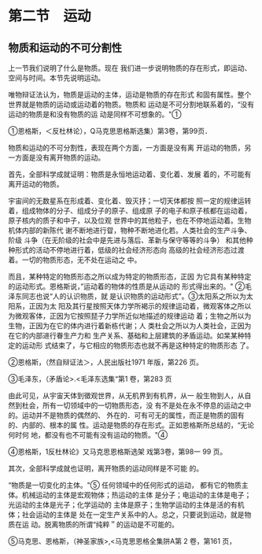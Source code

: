 # 第二节　运动

## 物质和运动的不可分割性

上一节我们说明了什么是物质。现在 我们进一步说明物质的存在形式，即运动、 空间与时间。本节先说明运动。

唯物辩证法认为，物质是运动的主体，运动是物质的存在形式 和固有属性。整个世界就是物质的运动或运动着的物质。物质和 运动是不可分割地联系着的，“没有运动的物质是和没有物质的运 动是同样不可想象的。"①

①恩格斯，＜反杜林论），Q马克思恩格斯选集）第3卷，第99页．

物质和运动的不可分割性，表现在两个方面，一方面是没有离 开运动的物质，另一方面是没有离开物质的运动。&#x20;

首先，全部科学成就证明：物质是永恒地运动着、变化着、发展 着的，不可能有离开运动的物质。

宇宙间的无数星系在形成着、变化着、毁灭抒；一切天体都按 照一定的规律运转着，组成物体的分子、组成分子的原子、组成原 子的电子和原子核都在运动着，原子核内的质子和中子，以及位观 世界中的其他粒子，也在不停地运动着。生物机体内部的新陈代 谢不断地进行眢，物种不断地进化若。人类社会的生产斗争、阶级 斗争（在无阶级的社会中是先进与落后、革新与保守等等的斗争） 和其他种种形式的活动不停地进行着，低级的社会经济形态向 高级的社会经济形态过渡着。一切的物质形态，无不处在运动之 中。

而且，某种特定的物质形态之所以成为特定的物质形态，正因 为它具有某种特定的运动形式。恩格斯说，”运动着的物体的性质是从运动的 形式得出来的。" ②毛泽东同志也说“人的认识物质，就 是认识物质的运动形式”。③太阳系之所以为太阳系，正因为太 阳及其行星按照天体力学所褐示的规律运动着，微观客体之所以 为微观客体，正因为它按照琵子力学所近似地描述的规律运动 着；生物之所以为生物，正因为在它的体内进行着新栋代谢；人 类杜会之所以为人类社会，正因为在它的内部进行眷生产力和 生产关系、基础和上层建筑的矛盾运动。如杲某种特定的运动形 式结束了，与它相应的物质形态也就不再是这种特定的物质形态 了。

②恩格斯，（然自辩证法＞，人民出版社1971 年版，第226 页。

③毛泽东，（矛盾论>.<毛泽东选集“第1 卷，第283 页

由此可见，从宇宙天体到徵观世界，从无机界到有机界，从一 般生物到人，从自然到杜会，所有一切领域中的一切物质形态，没 有不是处在永不停息的运动之中的。运动并不是物质的偶然的、 外在的．可有可无的属性，而正是物质的固有的、内部的、根本的属 性。运动是物质的存在形式。正如恩格斯所总结的，“无论何时何 地，都没有也不可能有没有运动的物质。"④

④恩格斯，1反杜林论》又马克思恩格斯选架 戏第3卷，第98一 99 页。

其次，全部科学成就也证明，离开物质的运动同样是不可能 的。

“物质是一切变化的主体。"⑤ 任何领域中的任何形式的运动， 都有它的物质主体。机械运动的主体是宏观物体；热运动的主体 是分子；电运动的主体是电子；光运动的主体是光子；化学运动的 主体是原子；生物学运动的主体是活的有机体；社会运动的主体是 处在一定生产关系中的人。总之，只要说到运动，就是物质在运 动。脱离物质的所谓“纯粹＂的运动是不可能的。

⑤马克思、恩格斯，（神圣家族>,<马克思恩格全集阱A第 2 卷，第161 页，
